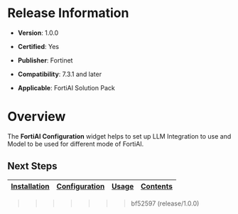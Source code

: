 # Release Information

- **Version**: 1.0.0

- **Certified**: Yes

- **Publisher**: Fortinet  

- **Compatibility**: 7.3.1 and later

- **Applicable**: FortiAI Solution Pack

# Overview

The **FortiAI Configuration** widget helps to set up LLM Integration to use and Model to be used for different mode of FortiAI.

## Next Steps

| [Installation](./docs/setup.md#installation) | [Configuration](./docs/setup.md#configuration) | [Usage](./docs/usage.md) | [Contents](./docs/contents.md) |
|----------------------------------------------|------------------------------------------------|--------------------------|--------------------------------|
>>>>>>> bf52597 (release/1.0.0)
